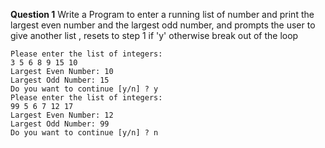 **Question 1** Write a Program to enter a running list of number and print the largest even number and the largest odd number, and prompts the user to give another list , resets to step 1 if 'y' otherwise break out of the loop
```
Please enter the list of integers:
3 5 6 8 9 15 10
Largest Even Number: 10
Largest Odd Number: 15
Do you want to continue [y/n] ? y
Please enter the list of integers:
99 5 6 7 12 17
Largest Even Number: 12
Largest Odd Number: 99
Do you want to continue [y/n] ? n
```

